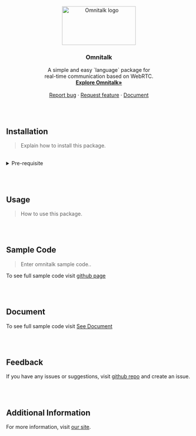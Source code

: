   <br>  <br>  <br>
<p align="center">
  <a href="https://getbootstrap.com/" rel="nofollow">
    <img src="https://user-images.githubusercontent.com/125844802/248137527-25af7e49-026e-4b1a-b0a5-e2615d3dc6ba.svg" alt="Omnitalk logo" width="200" height="105"  style="max-width: 100%; ">
  </a>
</p>
<h3 align="center"><a id="user-content-omnitalk" class="anchor" aria-hidden="true" href="#omnitalk"><span aria-hidden="true" class="octicon octicon-link"></span></a>Omnitalk</h3>

<p align="center">
  A simple and easy `language` package for   <br>real-time communication 
  based on WebRTC.
  <br>
  <a href="https://omnitalk.io" rel="nofollow"><strong>Explore Omnitalk»</strong></a>
  <br>
  <br>
  <a href="https://github.com/omnistory-labs/omnitalk.sdk/issues">Report bug</a>
  ·
  <a href="https://github.com/omnistory-labs/omnitalk.sdk/issues">Request feature</a>
   ·
  <a href="https://docs.omnitalk.io">Document</a>
  
</p>
<br><br>
<h2 align="left"><a id="user-content-omnitalk" class="anchor" aria-hidden="true" href="#omnitalk"><span aria-hidden="true" class="octicon octicon-link"></span></a>Installation</h2>

> Explain how to install this package.

<br>



<details>
<summary>Pre-requisite</summary>

pre requisite contents..
</details>


<br><br>
<h2 align="left"><a id="user-content-omnitalk" class="anchor" aria-hidden="true" href="#omnitalk"><span aria-hidden="true" class="octicon octicon-link"></span></a>Usage</h2>

> How to use this package.

<br><br>
<h2 align="left"><a id="user-content-omnitalk" class="anchor" aria-hidden="true" href="#omnitalk"><span aria-hidden="true" class="octicon octicon-link"></span></a>Sample Code</h2>

> Enter omnitalk sample code..

To see full sample code visit <a href="https://github.com/omnistory-labs/omnitalk.sdk/issues">github page</a>


<br><br>
<h2 align="left"><a id="user-content-omnitalk" class="anchor" aria-hidden="true" href="#omnitalk"><span aria-hidden="true" class="octicon octicon-link"></span></a>Document</h2>

To see full sample code visit <a href="https://docs.omnitalk.io">See Document</a>


<br><br>
<h2 align="left"><a id="user-content-omnitalk" class="anchor" aria-hidden="true" href="#omnitalk"><span aria-hidden="true" class="octicon octicon-link"></span></a>Feedback</h2>

If you have any issues or suggestions, visit  <a href="https://docs.omnitalk.io">github repo</a> and create an issue.


<br><br>
<h2 align="left"><a id="user-content-omnitalk" class="anchor" aria-hidden="true" href="#omnitalk"><span aria-hidden="true" class="octicon octicon-link"></span></a>Additional Information</h2>

For more information, visit <a href="https://omnitalk.io">our site</a>.
